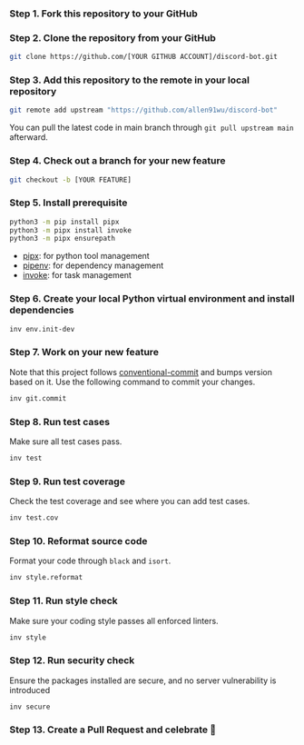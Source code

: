 ### Step 1. Fork this repository to your GitHub

### Step 2. Clone the repository from your GitHub

```sh
git clone https://github.com/[YOUR GITHUB ACCOUNT]/discord-bot.git
```

### Step 3. Add this repository to the remote in your local repository

```sh
git remote add upstream "https://github.com/allen91wu/discord-bot"
```

You can pull the latest code in main branch through `git pull upstream main` afterward.

### Step 4. Check out a branch for your new feature

```sh
git checkout -b [YOUR FEATURE]
```

### Step 5. Install prerequisite

```sh
python3 -m pip install pipx
python3 -m pipx install invoke
python3 -m pipx ensurepath
```

* [pipx](https://github.com/pipxproject/pipx): for python tool management
* [pipenv](https://github.com/pypa/pipenv): for dependency management
* [invoke](https://github.com/pyinvoke/invoke): for task management

### Step 6. Create your local Python virtual environment and install dependencies

```sh
inv env.init-dev
```

### Step 7. Work on your new feature
Note that this project follows [conventional-commit](https://www.conventionalcommits.org/en/v1.0.0/) and bumps version based on it. Use the following command to commit your changes.

```sh
inv git.commit
```

### Step 8. Run test cases
Make sure all test cases pass.

```sh
inv test
```

### Step 9. Run test coverage
Check the test coverage and see where you can add test cases.

```sh
inv test.cov
```

### Step 10. Reformat source code

Format your code through `black` and `isort`.

```sh
inv style.reformat
```

### Step 11. Run style check
Make sure your coding style passes all enforced linters.

```sh
inv style
```

### Step 12. Run security check

Ensure the packages installed are secure, and no server vulnerability is introduced

```sh
inv secure
```

### Step 13. Create a Pull Request and celebrate 🎉
